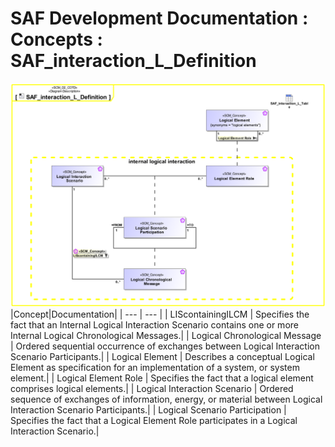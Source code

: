 # SAF Development Documentation : Concepts : SAF_interaction_L_Definition 
![SAF_interaction_L_Definition.svg](./diagrams/SAF_interaction_L_Definition.svg)
|Concept|Documentation|
| --- | --- |
| LIScontainingILCM | Specifies the fact that an Internal Logical Interaction Scenario contains one or more Internal Logical Chronological Messages.|
| Logical Chronological Message | Ordered sequential occurrence of exchanges between Logical Interaction Scenario Participants.|
| Logical Element | Describes a conceptual Logical Element as specification for an implementation of a system, or system element.|
| Logical Element Role | Specifies the fact that a logical element comprises logical elements.|
| Logical Interaction Scenario | Ordered sequence of exchanges of information, energy, or material between Logical Interaction Scenario Participants.|
| Logical Scenario Participation | Specifies the fact that a Logical Element Role participates in a Logical Interaction Scenario.|
